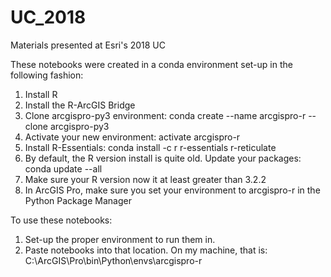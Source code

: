 # UC_2018
Materials presented at Esri's 2018 UC


These notebooks were created in a conda environment set-up in the following fashion:

1)	Install R
2)	Install the R-ArcGIS Bridge
3)	Clone arcgispro-py3 environment: conda create --name arcgispro-r --clone arcgispro-py3
4)	Activate your new environment: activate arcgispro-r
5)	Install R-Essentials: conda install -c r r-essentials r-reticulate
6)	By default, the R version install is quite old. Update your packages: conda update --all
7)	Make sure your R version now it at least greater than 3.2.2
8) 	In ArcGIS Pro, make sure you set your environment to arcgispro-r in the Python Package Manager


To use these notebooks: 

1) Set-up the proper environment to run them in. 
2) Paste notebooks into that location. On my machine, that is: C:\ArcGIS\Pro\bin\Python\envs\arcgispro-r
